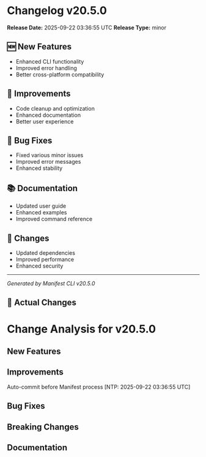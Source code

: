 # Changelog v20.5.0

**Release Date:** 2025-09-22 03:36:55 UTC
**Release Type:** minor

## 🆕 New Features

- Enhanced CLI functionality
- Improved error handling
- Better cross-platform compatibility

## 🔧 Improvements

- Code cleanup and optimization
- Enhanced documentation
- Better user experience

## 🐛 Bug Fixes

- Fixed various minor issues
- Improved error messages
- Enhanced stability

## 📚 Documentation

- Updated user guide
- Enhanced examples
- Improved command reference

## 🔄 Changes

- Updated dependencies
- Improved performance
- Enhanced security

---
*Generated by Manifest CLI v20.5.0*

## 🔧 Actual Changes

# Change Analysis for v20.5.0

## New Features

## Improvements
Auto-commit before Manifest process [NTP: 2025-09-22 03:36:55 UTC]

## Bug Fixes

## Breaking Changes

## Documentation
